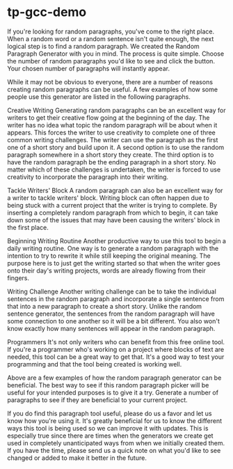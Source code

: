 # tp-gcc-demo

If you're looking for random paragraphs, you've come to the right place. When a random word or a random sentence isn't quite enough, the next logical step is to find a random paragraph. We created the Random Paragraph Generator with you in mind. The process is quite simple. Choose the number of random paragraphs you'd like to see and click the button. Your chosen number of paragraphs will instantly appear.

While it may not be obvious to everyone, there are a number of reasons creating random paragraphs can be useful. A few examples of how some people use this generator are listed in the following paragraphs.

Creative Writing
Generating random paragraphs can be an excellent way for writers to get their creative flow going at the beginning of the day. The writer has no idea what topic the random paragraph will be about when it appears. This forces the writer to use creativity to complete one of three common writing challenges. The writer can use the paragraph as the first one of a short story and build upon it. A second option is to use the random paragraph somewhere in a short story they create. The third option is to have the random paragraph be the ending paragraph in a short story. No matter which of these challenges is undertaken, the writer is forced to use creativity to incorporate the paragraph into their writing.

Tackle Writers' Block
A random paragraph can also be an excellent way for a writer to tackle writers' block. Writing block can often happen due to being stuck with a current project that the writer is trying to complete. By inserting a completely random paragraph from which to begin, it can take down some of the issues that may have been causing the writers' block in the first place.

Beginning Writing Routine
Another productive way to use this tool to begin a daily writing routine. One way is to generate a random paragraph with the intention to try to rewrite it while still keeping the original meaning. The purpose here is to just get the writing started so that when the writer goes onto their day's writing projects, words are already flowing from their fingers.

Writing Challenge
Another writing challenge can be to take the individual sentences in the random paragraph and incorporate a single sentence from that into a new paragraph to create a short story. Unlike the random sentence generator, the sentences from the random paragraph will have some connection to one another so it will be a bit different. You also won't know exactly how many sentences will appear in the random paragraph.

Programmers
It's not only writers who can benefit from this free online tool. If you're a programmer who's working on a project where blocks of text are needed, this tool can be a great way to get that. It's a good way to test your programming and that the tool being created is working well.

Above are a few examples of how the random paragraph generator can be beneficial. The best way to see if this random paragraph picker will be useful for your intended purposes is to give it a try. Generate a number of paragraphs to see if they are beneficial to your current project.

If you do find this paragraph tool useful, please do us a favor and let us know how you're using it. It's greatly beneficial for us to know the different ways this tool is being used so we can improve it with updates. This is especially true since there are times when the generators we create get used in completely unanticipated ways from when we initially created them. If you have the time, please send us a quick note on what you'd like to see changed or added to make it better in the future.
